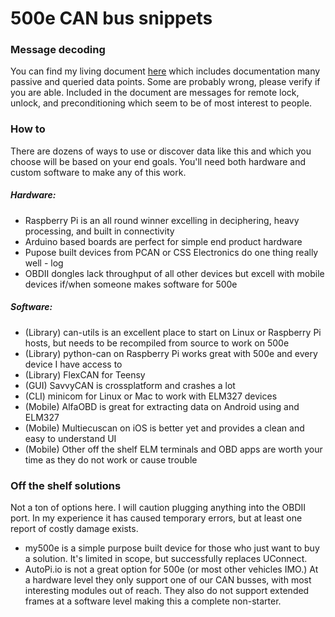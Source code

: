 # 500e CAN bus snippets

### Message decoding
You can find my living document [here](https://docs.google.com/spreadsheets/d/12NPhM8Nom-K4TzoWUFvXqUXVt-HyTaEw7aM3jxspBx4/) which includes documentation many passive and queried data points. Some are probably wrong, please verify if you are able. Included in the document are messages for remote lock, unlock, and preconditioning which seem to be of most interest to people.

### How to
There are dozens of ways to use or discover data like this and which you choose will be based on your end goals. You'll need both hardware and custom software to make any of this work.

##### Hardware:
- Raspberry Pi is an all round winner excelling in deciphering, heavy processing, and built in connectivity
- Arduino based boards are perfect for simple end product hardware
- Pupose built devices from PCAN or CSS Electronics do one thing really well - log
- OBDII dongles lack throughput of all other devices but excell with mobile devices if/when someone makes software for 500e

##### Software:
- (Library) can-utils is an excellent place to start on Linux or Raspberry Pi hosts, but needs to be recompiled from source to work on 500e
- (Library) python-can on Raspberry Pi works great with 500e and every device I have access to
- (Library) FlexCAN for Teensy
- (GUI) SavvyCAN is crossplatform and crashes a lot
- (CLI) minicom for Linux or Mac to work with ELM327 devices
- (Mobile) AlfaOBD is great for extracting data on Android using and ELM327
- (Mobile) Multiecuscan on iOS is better yet and provides a clean and easy to understand UI
- (Mobile) Other off the shelf ELM terminals and OBD apps are worth your time as they do not work or cause trouble

### Off the shelf solutions
Not a ton of options here. I will caution plugging anything into the OBDII port. In my experience it has caused temporary errors, but at least one report of costly damage exists.
- my500e is a simple purpose built device for those who just want to buy a solution. It's limited in scope, but successfully replaces UConnect.
- AutoPi.io is not a great option for 500e (or most other vehicles IMO.) At a hardware level they only support one of our CAN busses, with most interesting modules out of reach. They also do not support extended frames at a software level making this a complete non-starter.
